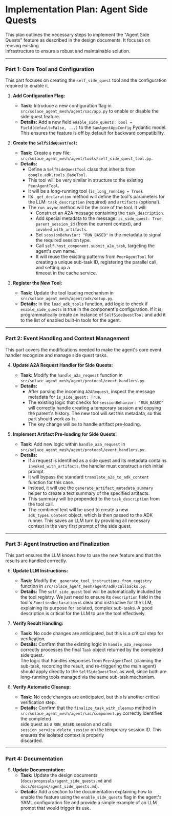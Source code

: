 # Implementation Plan: Agent Side Quests                                                                                                                          
                                                                                                                                                                  
This plan outlines the necessary steps to implement the "Agent Side Quests" feature as described in the design documents. It focuses on reusing existing          
infrastructure to ensure a robust and maintainable solution.                                                                                                      
                                                                                                                                                                  
---                                                                                                                                                               
                                                                                                                                                                  
### **Part 1: Core Tool and Configuration**                                                                                                                       
                                                                                                                                                                  
This part focuses on creating the `self_side_quest` tool and the configuration required to enable it.                                                             
                                                                                                                                                                  
1.  **Add Configuration Flag:**                                                                                                                                   
    *   **Task:** Introduce a new configuration flag in `src/solace_agent_mesh/agent/sac/app.py` to enable or disable the side quest feature.                     
    *   **Details:** Add a new field `enable_side_quests: bool = Field(default=False, ...)` to the `SamAgentAppConfig` Pydantic model. This ensures the feature is
off by default for backward compatibility.                                                                                                                        
                                                                                                                                                                  
2.  **Create the `SelfSideQuestTool`:**                                                                                                                           
    *   **Task:** Create a new file: `src/solace_agent_mesh/agent/tools/self_side_quest_tool.py`.                                                                 
    *   **Details:**                                                                                                                                              
        *   Define a `SelfSideQuestTool` class that inherits from `google.adk.tools.BaseTool`.                                                                    
        *   This tool will be very similar in structure to the existing `PeerAgentTool`.                                                                          
        *   It will be a long-running tool (`is_long_running = True`).                                                                                            
        *   Its `_get_declaration` method will define the tool's parameters for the LLM: `task_description` (required) and `artifacts` (optional).                
        *   The `run_async` method will be the core of the tool. It will:                                                                                         
            *   Construct an A2A message containing the `task_description`.                                                                                       
            *   Add special metadata to the message: `is_side_quest: True`, `parent_session_id` (from the current context), and `invoked_with_artifacts`.         
            *   Set `sessionBehavior: "RUN_BASED"` in the metadata to signal the required session type.                                                           
            *   Call `self.host_component.submit_a2a_task`, targeting the agent's own name.                                                                       
            *   It will reuse the existing patterns from `PeerAgentTool` for creating a unique sub-task ID, registering the parallel call, and setting up a       
timeout in the cache service.                                                                                                                                     
                                                                                                                                                                  
3.  **Register the New Tool:**                                                                                                                                    
    *   **Task:** Update the tool loading mechanism in `src/solace_agent_mesh/agent/adk/setup.py`.                                                                
    *   **Details:** In the `load_adk_tools` function, add logic to check if `enable_side_quests` is true in the component's configuration. If it is,             
programmatically create an instance of `SelfSideQuestTool` and add it to the list of enabled built-in tools for the agent.                                        
                                                                                                                                                                  
---                                                                                                                                                               
                                                                                                                                                                  
### **Part 2: Event Handling and Context Management**                                                                                                             
                                                                                                                                                                  
This part covers the modifications needed to make the agent's core event handler recognize and manage side quest tasks.                                           
                                                                                                                                                                  
4.  **Update A2A Request Handler for Side Quests:**                                                                                                               
    *   **Task:** Modify the `handle_a2a_request` function in `src/solace_agent_mesh/agent/protocol/event_handlers.py`.                                           
    *   **Details:**                                                                                                                                              
        *   After parsing the incoming `A2ARequest`, inspect the message metadata for `is_side_quest: True`.                                                      
        *   The existing logic that checks for `sessionBehavior: "RUN_BASED"` will correctly handle creating a temporary session and copying the parent's history.
The new tool will set this metadata, so this part should work as-is.                                                                                              
        *   The key change will be to handle artifact pre-loading.                                                                                                
                                                                                                                                                                  
5.  **Implement Artifact Pre-loading for Side Quests:**                                                                                                           
    *   **Task:** Add new logic within `handle_a2a_request` in `src/solace_agent_mesh/agent/protocol/event_handlers.py`.                                          
    *   **Details:**                                                                                                                                              
        *   If a request is identified as a side quest and its metadata contains `invoked_with_artifacts`, the handler must construct a rich initial prompt.      
        *   It will bypass the standard `translate_a2a_to_adk_content` function for this case.                                                                    
        *   Instead, it will use the `generate_artifact_metadata_summary` helper to create a text summary of the specified artifacts.                             
        *   This summary will be prepended to the `task_description` from the tool call.                                                                          
        *   The combined text will be used to create a new `adk_types.Content` object, which is then passed to the ADK runner. This saves an LLM turn by providing
all necessary context in the very first prompt of the side quest.                                                                                                 
                                                                                                                                                                  
---                                                                                                                                                               
                                                                                                                                                                  
### **Part 3: Agent Instruction and Finalization**                                                                                                                
                                                                                                                                                                  
This part ensures the LLM knows how to use the new feature and that the results are handled correctly.                                                            
                                                                                                                                                                  
6.  **Update LLM Instructions:**                                                                                                                                  
    *   **Task:** Modify the `_generate_tool_instructions_from_registry` function in `src/solace_agent_mesh/agent/adk/callbacks.py`.                              
    *   **Details:** The `self_side_quest` tool will be automatically included by the tool registry. We just need to ensure its `description` field in the tool's 
`FunctionDeclaration` is clear and instructive for the LLM, explaining its purpose for isolated, complex sub-tasks. A good description is critical for the LLM to 
use the tool effectively.                                                                                                                                         
                                                                                                                                                                  
7.  **Verify Result Handling:**                                                                                                                                   
    *   **Task:** No code changes are anticipated, but this is a critical step for verification.                                                                  
    *   **Details:** Confirm that the existing logic in `handle_a2a_response` correctly processes the final `Task` object returned by the completed side quest.   
The logic that handles responses from `PeerAgentTool` (claiming the sub-task, recording the result, and re-triggering the main agent) should apply directly to the
`SelfSideQuestTool` as well, since both are long-running tools managed via the same sub-task mechanism.                                                           
                                                                                                                                                                  
8.  **Verify Automatic Cleanup:**                                                                                                                                 
    *   **Task:** No code changes are anticipated, but this is another critical verification step.                                                                
    *   **Details:** Confirm that the `finalize_task_with_cleanup` method in `src/solace_agent_mesh/agent/sac/component.py` correctly identifies the completed    
side quest as a `RUN_BASED` session and calls `session_service.delete_session` on the temporary session ID. This ensures the isolated context is properly         
discarded.                                                                                                                                                        
                                                                                                                                                                  
---                                                                                                                                                               
                                                                                                                                                                  
### **Part 4: Documentation**                                                                                                                                     
                                                                                                                                                                  
9.  **Update Documentation:**                                                                                                                                     
    *   **Task:** Update the design documents (`docs/proposals/agent_side_quests.md` and `docs/designs/agent_side_quests.md`).                                    
    *   **Details:** Add a section to the documentation explaining how to enable the feature using the `enable_side_quests` flag in the agent's YAML configuration
file and provide a simple example of an LLM prompt that would trigger its use.       
